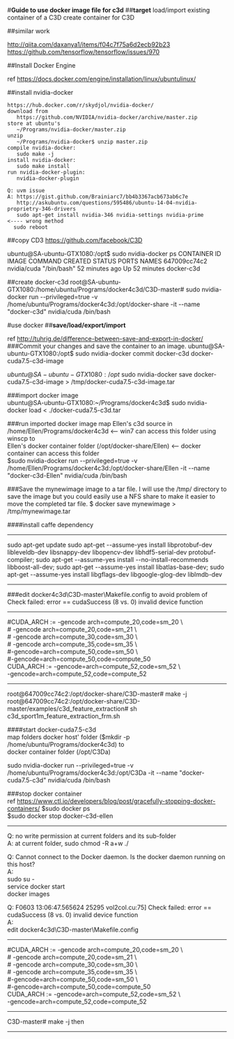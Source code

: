 #**Guide to use docker image file for c3d**
##**target**
load/import existing container of a C3D
create container for C3D

##similar work

  http://qiita.com/daxanya1/items/f04c7f75a6d2ecb92b23
  https://github.com/tensorflow/tensorflow/issues/970
  
##Install Docker Engine

  ref https://docs.docker.com/engine/installation/linux/ubuntulinux/
  
##install nvidia-docker
   
    https://hub.docker.com/r/skydjol/nvidia-docker/
    download from 
       https://github.com/NVIDIA/nvidia-docker/archive/master.zip 
    store at ubuntu's 
       ~/Programs/nvidia-docker/master.zip 
    unzip 
       ~/Programs/nvidia-docker$ unzip master.zip
    compile nvidia-docker: 
       sudo make -j
    install nvidia-docker: 
       sudo make install
    run nvidia-docker-plugin: 
       nvidia-docker-plugin 
    
    Q: uvm issue 
    A: https://gist.github.com/Brainiarc7/bb4b3367acb673ab6c7e 
       http://askubuntu.com/questions/595486/ubuntu-14-04-nvidia-proprietry-346-drivers
       sudo apt-get install nvidia-346 nvidia-settings nvidia-prime              <---- wrong method
      sudo reboot

##copy CD3
https://github.com/facebook/C3D

ubuntu@SA-ubuntu-GTX1080:/opt$ sudo nvidia-docker ps
CONTAINER ID        IMAGE               COMMAND             CREATED             STATUS              PORTS               NAMES
647009cc74c2        nvidia/cuda         "/bin/bash"         52 minutes ago      Up 52 minutes                           docker-c3d

##create docker-c3d
root@SA-ubuntu-GTX1080:/home/ubuntu/Programs/docker4c3d/C3D-master# sudo nvidia-docker run --privileged=true -v /home/ubuntu/Programs/docker4c3d:/opt/docker-share -it --name "docker-c3d" nvidia/cuda /bin/bash

#use docker
##**save/load/export/import**

ref http://tuhrig.de/difference-between-save-and-export-in-docker/  
###Commit your changes and save the container to an image.
ubuntu@SA-ubuntu-GTX1080:/opt$ sudo nvidia-docker commit docker-c3d docker-cuda7.5-c3d-image

$ubuntu@SA-ubuntu-GTX1080:/opt$ sudo nvidia-docker save docker-cuda7.5-c3d-image > /tmp/docker-cuda7.5-c3d-image.tar

###import docker image  
ubuntu@SA-ubuntu-GTX1080:~/Programs/docker4c3d$ sudo nvidia-docker load < ./docker-cuda7.5-c3d.tar

###run imported docker image
   map Ellen's c3d source in /home/Ellen/Programs/docker4c3d <-- win7 can access this folder using winscp
   to  
   Ellen's docker container folder (/opt/docker-share/Ellen) <-- docker container can access this folder  
$sudo nvidia-docker run --privileged=true -v /home/Ellen/Programs/docker4c3d:/opt/docker-share/Ellen -it --name "docker-c3d-Ellen" nvidia/cuda /bin/bash

###Save the mynewimage image to a tar file. 
I will use the /tmp/ directory to save the image but you could easily use a NFS share to make it easier to move the completed tar file.
$ docker save mynewimage > /tmp/mynewimage.tar

####install caffe dependency
***
sudo apt-get update
sudo apt-get --assume-yes install libprotobuf-dev libleveldb-dev libsnappy-dev libopencv-dev libhdf5-serial-dev protobuf-compiler; sudo apt-get --assume-yes install --no-install-recommends libboost-all-dev; sudo apt-get --assume-yes install libatlas-base-dev; sudo apt-get --assume-yes install libgflags-dev libgoogle-glog-dev liblmdb-dev  
***

###edit docker4c3d\C3D-master\Makefile.config
to avoid problem of Check failed: error == cudaSuccess (8 vs. 0)  invalid device function

***  
\#CUDA_ARCH := -gencode arch=compute_20,code=sm_20 \\  
\#		-gencode arch=compute_20,code=sm_21 \\  
\#		-gencode arch=compute_30,code=sm_30 \\  
\#		-gencode arch=compute_35,code=sm_35 \\  
		\#-gencode=arch=compute_50,code=sm_50  \\  
		\#-gencode=arch=compute_50,code=compute_50   
CUDA_ARCH := -gencode=arch=compute_52,code=sm_52  \\  
-gencode=arch=compute_52,code=compute_52
***  
root@647009cc74c2:/opt/docker-share/C3D-master# make -j  
root@647009cc74c2:/opt/docker-share/C3D-master/examples/c3d_feature_extraction# sh c3d_sport1m_feature_extraction_frm.sh

####start docker-cuda7.5-c3d  
   map folders 
   docker host' folder ($mkdir -p /home/ubuntu/Programs/docker4c3d) 
   to  
   docker container folder (/opt/C3Da)

sudo nvidia-docker run --privileged=true -v /home/ubuntu/Programs/docker4c3d:/opt/C3Da -it --name "docker-cuda7.5-c3d" nvidia/cuda /bin/bash

###stop docker container  
ref https://www.ctl.io/developers/blog/post/gracefully-stopping-docker-containers/
$sudo docker ps  
$sudo docker stop docker-c3d-ellen  

-----------------
Q: no write permission at current folders and its sub-folder  
A: at current folder, sudo chmod -R a+w ./  

Q: Cannot connect to the Docker daemon. Is the docker daemon running on this host?  
A:  
sudo su -  
service docker start  
docker images

Q: F0603 13:06:47.565624 25295 vol2col.cu:75] Check failed: error == cudaSuccess (8 vs. 0)  invalid device function  
A:   
edit docker4c3d\C3D-master\Makefile.config
***
\#CUDA_ARCH := -gencode arch=compute_20,code=sm_20 \\  
\#		-gencode arch=compute_20,code=sm_21 \\  
\#		-gencode arch=compute_30,code=sm_30 \\  
\#		-gencode arch=compute_35,code=sm_35 \\  
		\#-gencode=arch=compute_50,code=sm_50  \\  
		\#-gencode=arch=compute_50,code=compute_50   
CUDA_ARCH := -gencode=arch=compute_52,code=sm_52  \\  
-gencode=arch=compute_52,code=compute_52
***

C3D-master# make -j
then 

---------------

